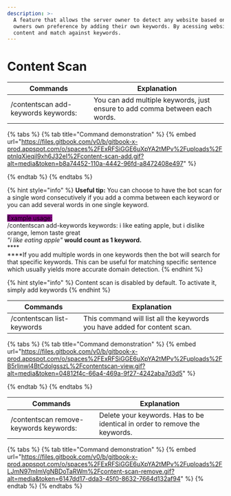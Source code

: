 ```yaml
---
description: >-
  A feature that allows the server owner to detect any website based on server
  owners own preference by adding their own keywords. By acessing website html
  content and match against keywords.
---
```


# Content Scan

| Commands                            | Explanation                                                                  |
| ----------------------------------- | ---------------------------------------------------------------------------- |
| /contentscan add-keywords keywords: | You can add multiple keywords, just ensure to add comma between each words.  |

{% tabs %}
{% tab title="Command demonstration" %}
{% embed url="https://files.gitbook.com/v0/b/gitbook-x-prod.appspot.com/o/spaces%2FExRFSiGGE6uXpYA2tMPv%2Fuploads%2FptnlqXieqil9xh6J32eI%2Fcontent-scan-add.gif?alt=media&token=b8a74452-110a-4442-96fd-a8472408e497" %}


{% endtab %}
{% endtabs %}

{% hint style="info" %}
**Useful tip:** You can choose to have the bot scan for a single word consecutively if you add a comma between each keyword or you can add several words in one single keyword.&#x20;

<mark style="background-color:purple;">Example usage:</mark>\
/contentscan add-keywords keywords: i like eating apple, but i dislike orange, lemon taste great\
_"i like eating apple"_ **would count as 1 keyword.**\
****\
****If you add multiple words in one keywords then the bot will search for that specific keywords. This can be useful for matching specific sentence which usually yields more accurate domain detection.&#x20;
{% endhint %}

{% hint style="info" %}
Content scan is disabled by default. To activate it, simply add keywords
{% endhint %}



| Commands                   | Explanation                                                              |
| -------------------------- | ------------------------------------------------------------------------ |
| /contentscan list-keywords | This command will list all the keywords you have added for content scan. |

{% tabs %}
{% tab title="Command demonstration" %}
{% embed url="https://files.gitbook.com/v0/b/gitbook-x-prod.appspot.com/o/spaces%2FExRFSiGGE6uXpYA2tMPv%2Fuploads%2FB5rljnwl4BtCdolgsszL%2Fcontentscan-view.gif?alt=media&token=04812f4c-66a4-469a-9f27-4242aba7d3d5" %}


{% endtab %}
{% endtabs %}



| Commands                               | Explanation                                                                |
| -------------------------------------- | -------------------------------------------------------------------------- |
| /contentscan remove-keywords keywords: | Delete your keywords. Has to be identical in order to remove the keywords. |

{% tabs %}
{% tab title="Command demonstration" %}
{% embed url="https://files.gitbook.com/v0/b/gitbook-x-prod.appspot.com/o/spaces%2FExRFSiGGE6uXpYA2tMPv%2Fuploads%2FLJmN97mImVgNBDoTaRWm%2Fcontent-scan-remove.gif?alt=media&token=6147dd17-dda3-45f0-8632-7664d132af94" %}
{% endtab %}
{% endtabs %}
